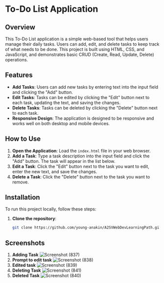 # To-Do List Application

## Overview

This To-Do List application is a simple web-based tool that helps users manage their daily tasks. Users can add, edit, and delete tasks to keep track of what needs to be done. This project is built using HTML, CSS, and JavaScript, and demonstrates basic CRUD (Create, Read, Update, Delete) operations.

## Features

- **Add Tasks**: Users can add new tasks by entering text into the input field and clicking the "Add" button.
- **Edit Tasks**: Tasks can be edited by clicking the "Edit" button next to each task, updating the text, and saving the changes.
- **Delete Tasks**: Tasks can be deleted by clicking the "Delete" button next to each task.
- **Responsive Design**: The application is designed to be responsive and works well on both desktop and mobile devices.

## How to Use

1. **Open the Application**: Load the `index.html` file in your web browser.
2. **Add a Task**: Type a task description into the input field and click the "Add" button. The task will appear in the list below.
3. **Edit a Task**: Click the "Edit" button next to the task you want to edit, enter the new text, and save the changes.
4. **Delete a Task**: Click the "Delete" button next to the task you want to remove.

## Installation

To run this project locally, follow these steps:

1. **Clone the repository**:
   ```bash
   git clone https://github.com/young-anakin/A2SVWebDevLearningPath.git
## Screenshots
1. **Adding Task**
![Screenshot (837)](https://github.com/user-attachments/assets/bf39fd0c-0ec8-4e47-8bf0-b8c63564d9bf)
2. **Prompt to edit task**
![Screenshot (838)](https://github.com/user-attachments/assets/82fbeb1d-ea40-4d4a-a470-ec11e9b158c3)
3. **Edited task**
![Screenshot (839)](https://github.com/user-attachments/assets/5c0784aa-de70-401e-800d-3c25a65cd280)
4. **Deleting Task**
![Screenshot (841)](https://github.com/user-attachments/assets/b7a2cf4e-9674-4b22-9d2b-79138c82d135)
5. **Deleted Task**
![Screenshot (840)](https://github.com/user-attachments/assets/ecd57fd7-c53e-4429-b299-4efc5b2a8419)
